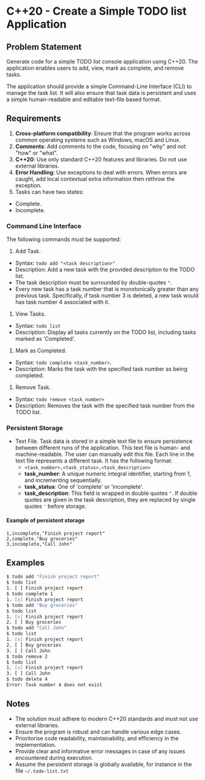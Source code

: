 # C++20 - Create a Simple TODO list Application

## Problem Statement

Generate code for a simple TODO list console application using C++20. The application enables users to add, view, mark as complete, and remove tasks.

The application should provide a simple Command-Line Interface (CLI) to manage the task list. It will also ensure that task data is persistent and uses a simple human-readable and editable text-file based format. 

## Requirements

1. **Cross-platform compatibility**: Ensure that the program works across common operating systems such as Windows, macOS and Linux.
1. **Comments**: Add comments to the code, focusing on "why" and not "how" or "what".
1. **C++20**: Use only standard C++20 features and libraries. Do not use external libraries.
1. **Error Handling**: Use exceptions to deal with errors. When errors are caught, add local contextual extra information then rethrow the exception.
1. Tasks can have two states:
 * Complete.
 * Incomplete.

### Command Line Interface

The following commands must be supported:

1. Add Task.
 * Syntax: `todo add "<task description>"`
 * Description: Add a new task with the provided description to the TODO list. 
  * The task description must be surrounded by double-quotes `"`. 
  * Every new task has a task number that is monotonically greater than any previous task. Specifically, if task number 3 is deleted, a new task would has task number 4 associated with it.
1. View Tasks. 
 * Syntax: `todo list`
 * Description: Display all tasks currently on the TODO list, including tasks marked as 'Completed'. 
1. Mark as Completed.
 * Syntax: `todo complete <task_number>`.
 * Description: Marks the task with the specified task number as being completed.
1. Remove Task.
 * Syntax: `todo remove <task_number>`
 * Description: Removes the task with the specified task number from the TODO list.

### Persistent Storage

 * Text File. Task data is stored in a simple text file to ensure persistence between different runs of the application. This text file is human- and machine-readable. The user can manually edit this file. Each line in the text file represents a different task. It has the following format:
   * `<task_number>,<task_status>,<task_description>`
   * **task_number**: A unique numeric integral identifier, starting from 1, and incrementing sequentially.
   * **task_status**: One of 'complete' or 'incomplete'.
   * **task_description**: This field is wrapped in double quotes `"`. If double quotes are given in the task description, they are replaced by single quotes `'` before storage.

#### Example of persistent storage

```
1,incomplete,"Finish project report"
2,complete,"Buy groceries"
3,incomplete,"Call John"
```

## Examples

```bash
$ todo add "Finish project report"
$ todo list
1. [ ] Finish project report
$ todo complete 1
1. [x] Finish project report
$ todo add "Buy groceries"
$ todo list
1. [x] Finish project report
2. [ ] Buy groceries
$ todo add "Call John"
$ todo list
1. [x] Finish project report
2. [ ] Buy groceries
3. [ ] Call John
$ todo remove 2
$ todo list
1. [x] Finish project report
3. [ ] Call John
$ todo delete 4
Error: Task number 4 does not exist
```

## Notes

* The solution must adhere to modern C++20 standards and must not use external libraries.
* Ensure the program is robust and can handle various edge cases.
* Prioritorise code readability, maintainability, and efficiency in the implementation.
* Provide clear and informative error messages in case of any issues encountered during execution.
* Assume the persistent storage is globally available, for instance in the file `~/.todo-list.txt`


